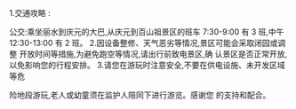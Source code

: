 1.交通攻略 :

公交:乘坐丽水到庆元的大巴,从庆元到百山祖景区的班车 7:30-9:00 有 3 班,中午 12:30-13:00 有 2 班。 2.因设备整修、天气恶劣等情况,景区可能会采取闭园或调整 开放时间等措施,为避免跑空等情况,请出行前致电景区,确 认景区是否正常开放,以免影响您的行程安排。 3.请您在游玩时注意安全,不要在供电设施、未开发区域等危

险地段游玩,老人或幼童须在监护人陪同下进行游览。感谢您 的支持和配合。